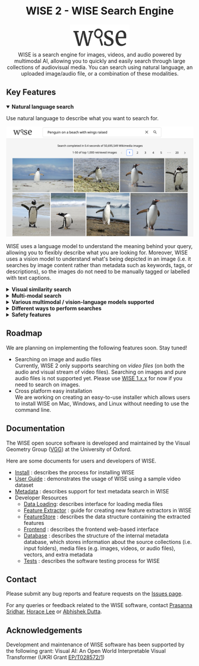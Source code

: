 <div align="center">
  <h1>WISE 2 - WISE Search Engine</h1>

  <p>
    <img src="docs/assets/wise_logo.svg" alt="wise-logo" width="160px" height="70px"/>
    <br>
    WISE is a search engine for images, videos, and audio powered by multimodal AI, allowing you to quickly and easily search through large collections of audiovisual media. You can search using natural language, an uploaded image/audio file, or a combination of these modalities.
  </p>
</div>

## Key Features

<details open>
  <summary><b>Natural language search</b></summary>
  <p>Use natural language to describe what you want to search for.</p>
  <img src="docs/assets/natural_language_search.png" width="700px">
  <p>
  WISE uses a language model to understand the meaning behind your query, allowing you to flexibly describe what you are looking for. Moreover, WISE uses a vision model to understand what's being depicted in an image (i.e. it searches by image content rather than metadata such as keywords, tags, or descriptions), so the images do not need to be manually tagged or labelled with text captions.
  </p>
</details>

<details>
  <summary><b>Visual similarity search</b></summary>
  <p>Upload an image or paste an image link to find similar images:</p>
  <img src="docs/assets/visual_similarity_search.png" width="700px">
</details>

<details>
  <summary><b>Multi-modal search</b></summary>
  <p>
  Combine images and text in your query. For example, if you upload a picture of a golden retriever and enter the text "in snow", WISE will find images of golden retrievers in snow.
  </p>
  <img src="docs/assets/multimodal_search.png" width="700px">
</details>

<details>
  <summary><b>Various multimodal / vision-language models supported</b></summary>
  <p>
  Various models are supported including vision-language models from <a target="_blank" href="https://github.com/mlfoundations/open_clip">OpenCLIP</a> (including OpenAI CLIP) and the <a target="_blank" href="https://github.com/microsoft/CLAP">Microsoft CLAP</a> audio-language model.
  </p>
</details>

<details>
  <summary><b>Different ways to perform searches</b></summary>
  <p>Searches can be performed via:</p>
  <ul>
    <li>CLI</li>
    <li>REST API</li>
    <li>Web frontend</li>
  </ul>
  <p>(Note: currently the search functionality in the CLI may be missing some features.)</p>
</details>

<details>
  <summary><b>Safety features</b></summary>
  <ul>
    <li>Specify a list of search terms that users should be blocked from searching</li>
    <li>'Report image' button allows users to report inappropriate/offensive/etc images (temporarily removed; will be added back soon)</li>
  </ul>
</details>

## Roadmap

We are planning on implementing the following features soon. Stay tuned!

<ul>
  <li>
    Searching on image and audio files
    <br>
    Currently, WISE 2 only supports searching on <i>video files</i> (on both the audio and visual stream of video files).
    Searching on images and pure audio files is not supported yet.
    Please use <a href="https://gitlab.com/vgg/wise/wise/-/tree/wise-1.2.0?ref_type%253Dtags">WISE 1.x.x</a> for now if you need to search on images.
  </li>
  <li>
  Cross platform easy installation
  <br>
  We are working on creating an easy-to-use installer which allows users to install WISE on Mac, Windows, and Linux without needing to use the command line.
  </li>
</ul>

## Documentation

The WISE open source software is developed and maintained by the
Visual Geometry Group ([VGG](https://www.robots.ox.ac.uk/~vgg/software/wise/)) at the University of Oxford.

Here are some documents for users and developers of WISE.

- [Install](docs/Install.md) : describes the process for installing WISE
- [User Guide](docs/UserGuide.md) : demonstrates the usage of WISE using a sample video dataset
- [Metadata](docs/Metadata.md) : describes support for text metadata search in WISE
- Developer Resources
  - [Data Loading](docs/data-loading.md): describes interface for loading media files
  - [Feature Extractor](docs/FeatureExtractor.md) : guide for creating new feature extractors in WISE
  - [FeatureStore](docs/FeatureStore.md) : describes the data structure containing the extracted features
  - [Frontend](frontend/README.md) : describes the frontend web-based interface
  - [Database](src/db/README.md) : describes the structure of the internal metadata database, which stores information about the source collections (i.e. input folders), media files (e.g. images, videos, or audio files), vectors, and extra metadata
  - [Tests](docs/Tests.md) : describes the software testing process for WISE

## Contact

Please submit any bug reports and feature requests on the [Issues page](https://gitlab.com/vgg/wise/wise/-/issues).

For any queries or feedback related to the WISE software, contact [Prasanna Sridhar](mailto:prasanna@robots.ox.ac.uk), [Horace Lee](mailto:horacelee@robots.ox.ac.uk) or [Abhishek Dutta](mailto:adutta@robots.ox.ac.uk).

## Acknowledgements

Development and maintenance of WISE software has been supported by the following grant: Visual AI: An Open World Interpretable Visual Transformer (UKRI Grant [EP/T028572/1](https://gow.epsrc.ukri.org/NGBOViewGrant.aspx?GrantRef=EP/T028572/1))
